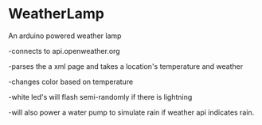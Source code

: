 # WeatherLamp

An arduino powered weather lamp

-connects to api.openweather.org

-parses the a xml page and takes a location's temperature and weather

-changes color based on temperature

-white led's will flash semi-randomly if there is lightning

-will also power a water pump to simulate rain if weather api indicates rain.
